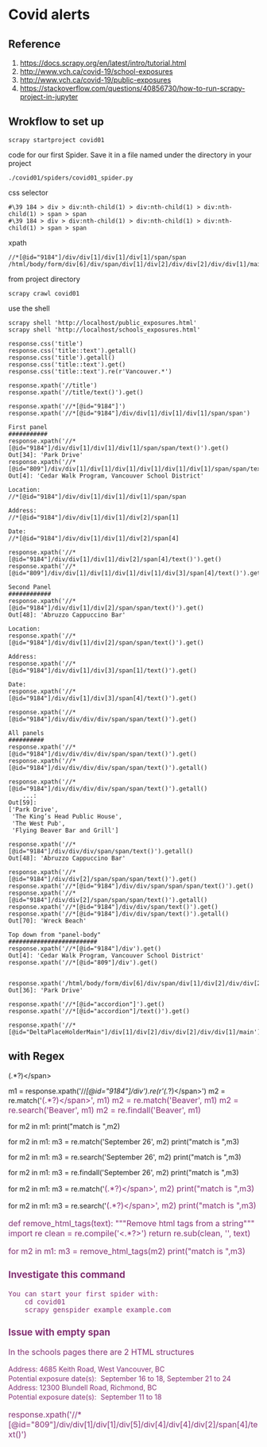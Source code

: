 # Covid alerts
## Reference
1. https://docs.scrapy.org/en/latest/intro/tutorial.html
1. http://www.vch.ca/covid-19/school-exposures
1. http://www.vch.ca/covid-19/public-exposures
1. https://stackoverflow.com/questions/40856730/how-to-run-scrapy-project-in-jupyter


## Wrokflow to set up

```
scrapy startproject covid01
```
code for our first Spider. Save it in a file named  under the  directory in your project

```
./covid01/spiders/covid01_spider.py
```
css selector 
```
#\39 184 > div > div:nth-child(1) > div:nth-child(1) > div:nth-child(1) > span > span
#\39 184 > div > div:nth-child(1) > div:nth-child(1) > div:nth-child(1) > span > span
```
xpath 
```
//*[@id="9184"]/div/div[1]/div[1]/div[1]/span/span
/html/body/form/div[6]/div/span/div[1]/div[2]/div/div[2]/div/div[1]/main/div[3]/div/div/div[1]/div[2]/div/div[1]/div[1]/div[1]/span/span
```
from project directory
```
scrapy crawl covid01
```
use the shell
```
scrapy shell 'http://localhost/public_exposures.html'
scrapy shell 'http://localhost/schools_exposures.html'

response.css('title')
response.css('title::text').getall()
response.css('title').getall()
response.css('title::text').get()
response.css('title::text').re(r'Vancouver.*')

response.xpath('//title')
response.xpath('//title/text()').get()

response.xpath('//*[@id="9184"]')
response.xpath('//*[@id="9184"]/div/div[1]/div[1]/div[1]/span/span')

First panel
###########
response.xpath('//*[@id="9184"]/div/div[1]/div[1]/div[1]/span/span/text()').get()
Out[34]: 'Park Drive'
response.xpath('//*[@id="809"]/div/div[1]/div[1]/div[1]/div[1]/div[1]/div[1]/span/span/text()').get()
Out[4]: 'Cedar Walk Program, Vancouver School District'

Location:
//*[@id="9184"]/div/div[1]/div[1]/div[1]/span/span

Address:
//*[@id="9184"]/div/div[1]/div[1]/div[2]/span[1]

Date: 
//*[@id="9184"]/div/div[1]/div[1]/div[2]/span[4]

response.xpath('//*[@id="9184"]/div/div[1]/div[1]/div[2]/span[4]/text()').get()
response.xpath('//*[@id="809"]/div/div[1]/div[1]/div[1]/div[1]/div[3]/span[4]/text()').get()

Second Panel
############
response.xpath('//*[@id="9184"]/div/div[1]/div[2]/span/span/text()').get()
Out[48]: 'Abruzzo Cappuccino Bar'

Location:
response.xpath('//*[@id="9184"]/div/div[1]/div[2]/span/span/text()').get()

Address:
response.xpath('//*[@id="9184"]/div/div[1]/div[3]/span[1]/text()').get()

Date:
response.xpath('//*[@id="9184"]/div/div[1]/div[3]/span[4]/text()').get()

response.xpath('//*[@id="9184"]/div/div/div/div/span/span/text()').get()

All panels
##########
response.xpath('//*[@id="9184"]/div/div/div/div/span/span/text()').get()
response.xpath('//*[@id="9184"]/div/div/div/div/span/span/text()').getall()

response.xpath('//*[@id="9184"]/div/div/div/div/span/span/text()').getall()
    ...: 
Out[59]: 
['Park Drive',
 'The King’s Head Public House',
 'The West Pub',
 'Flying Beaver Bar and Grill']

response.xpath('//*[@id="9184"]/div/div/div/span/span/text()').getall()
Out[48]: 'Abruzzo Cappuccino Bar'

response.xpath('//*[@id="9184"]/div/div[2]/span/span/span/text()').get()
response.xpath('//*[@id="9184"]/div/div/span/span/span/text()').get()
response.xpath('//*[@id="9184"]/div/div[2]/span/span/span/text()').getall()
response.xpath('//*[@id="9184"]/div/div/span/text()').get()
response.xpath('//*[@id="9184"]/div/div/span/text()').getall()
Out[70]: 'Wreck Beach'

Top down from "panel-body"
#########################
response.xpath('//*[@id="9184"]/div').get()
Out[4]: 'Cedar Walk Program, Vancouver School District'
response.xpath('//*[@id="809"]/div').get()


response.xpath('/html/body/form/div[6]/div/span/div[1]/div[2]/div/div[2]/div/div[1]/main/div[3]/div/div/div[1]/div[2]/div/div[1]/div[1]/div[1]/span/span/text()').get()
Out[36]: 'Park Drive'

response.xpath('//*[@id="accordion"]').get()
response.xpath('//*[@id="accordion"]/text()').get()

response.xpath('//*[@id="DeltaPlaceHolderMain"]/div[1]/div[2]/div/div[2]/div/div[1]/main').get()

```
## with Regex
<span style="font-size:14px;">(.*?)<\/span>

m1 = response.xpath('//*[@id="9184"]/div').re(r'<span style="font-size:14px;">(.*?)<\/span>')
m2 = re.match('<span style="color:#843275;font-size:16px;">(.*?)<\/span>', m1)
m2 = re.match('Beaver', m1)
m2 = re.search('Beaver', m1)
m2 = re.findall('Beaver', m1)

for m2 in m1:
    print("match is ",m2)

for m2 in m1:
    m3 = re.match('September 26', m2)
    print("match is ",m3)

for m2 in m1:
    m3 = re.search('September 26', m2)
    print("match is ",m3)

for m2 in m1:
    m3 = re.findall('September 26', m2)
    print("match is ",m3)

for m2 in m1:
    m3 = re.match('<span style="color:#843275;font-size:16px;">(.*?)<\/span>', m2)
    print("match is ",m3)

for m2 in m1:
    m3 = re.search('<span style="color:#843275;font-size:16px;">(.*?)<\/span>', m2)
    print("match is ",m3)

<span style="color:#843275;font-size:16px;">

def remove_html_tags(text):
    """Remove html tags from a string"""
    import re
    clean = re.compile('<.*?>')
    return re.sub(clean, '', text)

for m2 in m1:
    m3 = remove_html_tags(m2)
    print("match is ",m3)


### Investigate this command
```
You can start your first spider with:
    cd covid01
    scrapy genspider example example.com
```

### Issue with empty span
In the schools pages there are 2 HTML structures

<div style="font-size:16px;">
    <span style="font-size:14px;">Address:&nbsp;4685 Keith Road, West Vancouver, BC</span><br>
    <span style="font-size:14px;">Potential exposure date(s):&nbsp;</span>
    <span style="font-size:14px;">September 16 to 18, September 21 to 24</span>
</div>

<div style="font-size:16px;">
    <span style="font-size:14px;">Address:&nbsp;12300 Blundell Road, Richmond, BC</span><br>
    <span style="font-size:14px;">Potential exposure date(s):&nbsp;</span>
    <span aria-hidden="true" style="font-size:14px;"></span>
    <span style="font-size:14px;">
        <span aria-hidden="true">
        </span>
        September 11 to 18
    </span>
</div>

response.xpath('//*[@id="809"]/div/div[1]/div[1]/div[5]/div[4]/div[4]/div[2]/span[4]/text()')